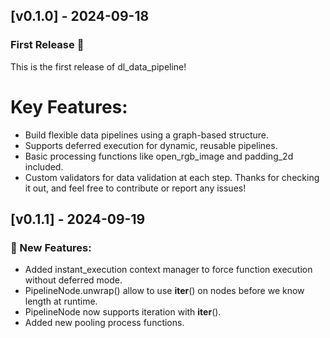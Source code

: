 ## [v0.1.0] - 2024-09-18

### First Release 🎉

This is the first release of dl_data_pipeline!

# Key Features:

- Build flexible data pipelines using a graph-based structure.
- Supports deferred execution for dynamic, reusable pipelines.
- Basic processing functions like open_rgb_image and padding_2d included.
- Custom validators for data validation at each step.
  Thanks for checking it out, and feel free to contribute or report any issues!

## [v0.1.1] - 2024-09-19

### 🚀 New Features:

- Added instant_execution context manager to force function execution without deferred mode.
- PipelineNode.unwrap() allow to use **iter**() on nodes before we know length at runtime.
- PipelineNode now supports iteration with **iter**().
- Added new pooling process functions.
